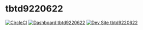 # tbtd9220622

[![CircleCI](https://circleci.com/gh/kporras07/tbtd9220622.svg?style=shield)](https://circleci.com/gh/kporras07/tbtd9220622)
[![Dashboard tbtd9220622](https://img.shields.io/badge/dashboard-tbtd9220622-yellow.svg)](https://dashboard.pantheon.io/sites/8296c360-b588-4691-b72e-10f3643b6241#dev/code)
[![Dev Site tbtd9220622](https://img.shields.io/badge/site-tbtd9220622-blue.svg)](http://dev-tbtd9220622.pantheonsite.io/)